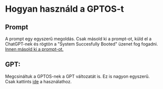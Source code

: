 # Hogyan használd a GPTOS-t

## Prompt
A prompt egy egyszerű megoldás. Csak másold ki a prompt-ot, küld el a ChatGPT-nek és rögtön a "System Succesfully Booted" üzenet fog fogadni.
[Innen másold ki a prompt-ot.](../prompt.txt)

## GPT:
Megcsináltuk a GPTOS-nek a GPT változatát is. Ez is nagyon egyszerű. Csak kattints [ide](https://chatgpt.com/g/g-6740e5d568ec81918bab636e3bed1144-gptos) a használathoz.